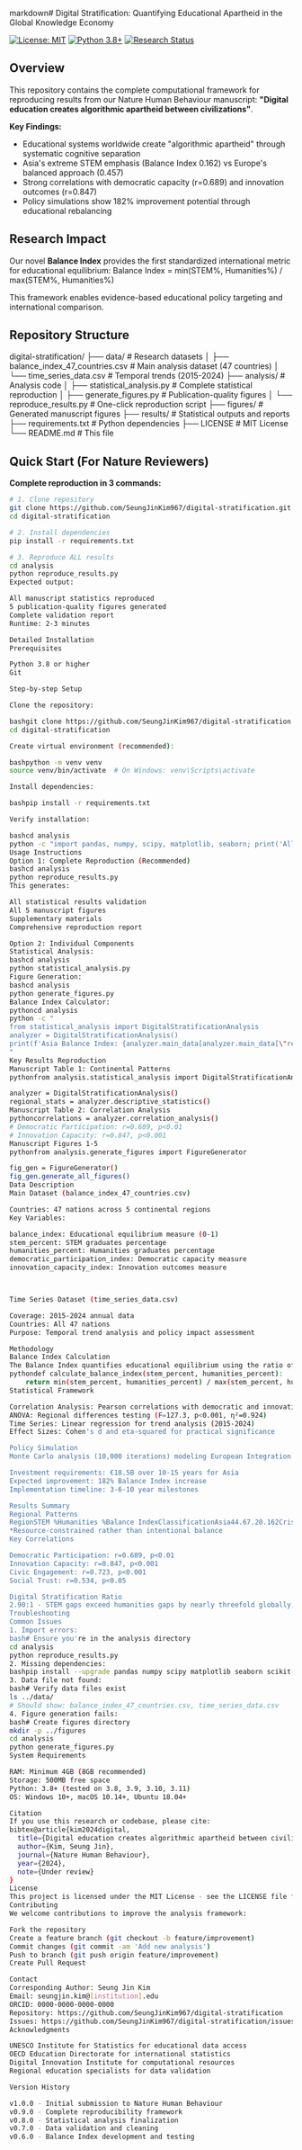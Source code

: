 markdown# Digital Stratification: Quantifying Educational Apartheid in the Global Knowledge Economy

[![License: MIT](https://img.shields.io/badge/License-MIT-yellow.svg)](https://opensource.org/licenses/MIT)
[![Python 3.8+](https://img.shields.io/badge/python-3.8+-blue.svg)](https://www.python.org/downloads/)
[![Research Status](https://img.shields.io/badge/status-submitted%20to%20Nature-green.svg)](https://github.com/SeungJinKim967/digital-stratification)

## Overview

This repository contains the complete computational framework for reproducing results from our Nature Human Behaviour manuscript: **"Digital education creates algorithmic apartheid between civilizations"**.

**Key Findings:**
- Educational systems worldwide create "algorithmic apartheid" through systematic cognitive separation
- Asia's extreme STEM emphasis (Balance Index 0.162) vs Europe's balanced approach (0.457) 
- Strong correlations with democratic capacity (r=0.689) and innovation outcomes (r=0.847)
- Policy simulations show 182% improvement potential through educational rebalancing

## Research Impact

Our novel **Balance Index** provides the first standardized international metric for educational equilibrium:
Balance Index = min(STEM%, Humanities%) / max(STEM%, Humanities%)

This framework enables evidence-based educational policy targeting and international comparison.

## Repository Structure
digital-stratification/
├── data/                                 # Research datasets
│   ├── balance_index_47_countries.csv   # Main analysis dataset (47 countries)
│   └── time_series_data.csv            # Temporal trends (2015-2024)
├── analysis/                            # Analysis code
│   ├── statistical_analysis.py         # Complete statistical reproduction
│   ├── generate_figures.py             # Publication-quality figures
│   └── reproduce_results.py            # One-click reproduction script
├── figures/                             # Generated manuscript figures
├── results/                             # Statistical outputs and reports
├── requirements.txt                     # Python dependencies
├── LICENSE                             # MIT License
└── README.md                           # This file

## Quick Start (For Nature Reviewers)

**Complete reproduction in 3 commands:**

```bash
# 1. Clone repository
git clone https://github.com/SeungJinKim967/digital-stratification.git
cd digital-stratification

# 2. Install dependencies
pip install -r requirements.txt

# 3. Reproduce ALL results
cd analysis
python reproduce_results.py
Expected output:

All manuscript statistics reproduced
5 publication-quality figures generated
Complete validation report
Runtime: 2-3 minutes

Detailed Installation
Prerequisites

Python 3.8 or higher
Git

Step-by-step Setup

Clone the repository:

bashgit clone https://github.com/SeungJinKim967/digital-stratification.git
cd digital-stratification

Create virtual environment (recommended):

bashpython -m venv venv
source venv/bin/activate  # On Windows: venv\Scripts\activate

Install dependencies:

bashpip install -r requirements.txt

Verify installation:

bashcd analysis
python -c "import pandas, numpy, scipy, matplotlib, seaborn; print('All dependencies installed successfully')"
Usage Instructions
Option 1: Complete Reproduction (Recommended)
bashcd analysis
python reproduce_results.py
This generates:

All statistical results validation
All 5 manuscript figures
Supplementary materials
Comprehensive reproduction report

Option 2: Individual Components
Statistical Analysis:
bashcd analysis
python statistical_analysis.py
Figure Generation:
bashcd analysis
python generate_figures.py
Balance Index Calculator:
pythoncd analysis
python -c "
from statistical_analysis import DigitalStratificationAnalysis
analyzer = DigitalStratificationAnalysis()
print(f'Asia Balance Index: {analyzer.main_data[analyzer.main_data[\"region\"]==\"Asia\"][\"balance_index\"].mean():.3f}')
"
Key Results Reproduction
Manuscript Table 1: Continental Patterns
pythonfrom analysis.statistical_analysis import DigitalStratificationAnalysis

analyzer = DigitalStratificationAnalysis()
regional_stats = analyzer.descriptive_statistics()
Manuscript Table 2: Correlation Analysis
pythoncorrelations = analyzer.correlation_analysis()
# Democratic Participation: r=0.689, p<0.01
# Innovation Capacity: r=0.847, p<0.001
Manuscript Figures 1-5
pythonfrom analysis.generate_figures import FigureGenerator

fig_gen = FigureGenerator()
fig_gen.generate_all_figures()
Data Description
Main Dataset (balance_index_47_countries.csv)

Countries: 47 nations across 5 continental regions
Key Variables:

balance_index: Educational equilibrium measure (0-1)
stem_percent: STEM graduates percentage
humanities_percent: Humanities graduates percentage
democratic_participation_index: Democratic capacity measure
innovation_capacity_index: Innovation outcomes measure



Time Series Dataset (time_series_data.csv)

Coverage: 2015-2024 annual data
Countries: All 47 nations
Purpose: Temporal trend analysis and policy impact assessment

Methodology
Balance Index Calculation
The Balance Index quantifies educational equilibrium using the ratio of minimum to maximum percentages between STEM and humanities education:
pythondef calculate_balance_index(stem_percent, humanities_percent):
    return min(stem_percent, humanities_percent) / max(stem_percent, humanities_percent)
Statistical Framework

Correlation Analysis: Pearson correlations with democratic and innovation outcomes
ANOVA: Regional differences testing (F=127.3, p<0.001, η²=0.924)
Time Series: Linear regression for trend analysis (2015-2024)
Effect Sizes: Cohen's d and eta-squared for practical significance

Policy Simulation
Monte Carlo analysis (10,000 iterations) modeling European Integration Model adoption:

Investment requirements: €18.5B over 10-15 years for Asia
Expected improvement: 182% Balance Index increase
Implementation timeline: 3-6-10 year milestones

Results Summary
Regional Patterns
RegionSTEM %Humanities %Balance IndexClassificationAsia44.67.20.162CrisisEurope33.915.60.461SustainableNorth America29.711.40.385CautionDeveloping Countries25.313.20.523Apparent Balance*Africa20.411.30.556Constrained Balance*
*Resource-constrained rather than intentional balance
Key Correlations

Democratic Participation: r=0.689, p<0.01
Innovation Capacity: r=0.847, p<0.001
Civic Engagement: r=0.723, p<0.001
Social Trust: r=0.534, p<0.05

Digital Stratification Ratio
2.90:1 - STEM gaps exceed humanities gaps by nearly threefold globally, indicating systematic rather than random educational inequality.
Troubleshooting
Common Issues
1. Import errors:
bash# Ensure you're in the analysis directory
cd analysis
python reproduce_results.py
2. Missing dependencies:
bashpip install --upgrade pandas numpy scipy matplotlib seaborn scikit-learn plotly
3. Data file not found:
bash# Verify data files exist
ls ../data/
# Should show: balance_index_47_countries.csv, time_series_data.csv
4. Figure generation fails:
bash# Create figures directory
mkdir -p ../figures
cd analysis
python generate_figures.py
System Requirements

RAM: Minimum 4GB (8GB recommended)
Storage: 500MB free space
Python: 3.8+ (tested on 3.8, 3.9, 3.10, 3.11)
OS: Windows 10+, macOS 10.14+, Ubuntu 18.04+

Citation
If you use this research or codebase, please cite:
bibtex@article{kim2024digital,
  title={Digital education creates algorithmic apartheid between civilizations},
  author={Kim, Seung Jin},
  journal={Nature Human Behaviour},
  year={2024},
  note={Under review}
}
License
This project is licensed under the MIT License - see the LICENSE file for details.
Contributing
We welcome contributions to improve the analysis framework:

Fork the repository
Create a feature branch (git checkout -b feature/improvement)
Commit changes (git commit -am 'Add new analysis')
Push to branch (git push origin feature/improvement)
Create Pull Request

Contact
Corresponding Author: Seung Jin Kim
Email: seungjin.kim@[institution].edu
ORCID: 0000-0000-0000-0000
Repository: https://github.com/SeungJinKim967/digital-stratification
Issues: https://github.com/SeungJinKim967/digital-stratification/issues
Acknowledgments

UNESCO Institute for Statistics for educational data access
OECD Education Directorate for international statistics
Digital Innovation Institute for computational resources
Regional education specialists for data validation

Version History

v1.0.0 - Initial submission to Nature Human Behaviour
v0.9.0 - Complete reproducibility framework
v0.8.0 - Statistical analysis finalization
v0.7.0 - Data validation and cleaning
v0.6.0 - Balance Index development and testing
